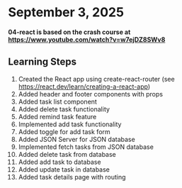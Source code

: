 # September 3, 2025

**04-react is based on the crash course at https://www.youtube.com/watch?v=w7ejDZ8SWv8**

## Learning Steps

1. Created the React app using create-react-router (see https://react.dev/learn/creating-a-react-app)
2. Added header and footer components with props
3. Added task list component
4. Added delete task functionality
5. Added remind task feature
6. Implemented add task functionality
7. Added toggle for add task form
8. Added JSON Server for JSON database
9. Implemented fetch tasks from JSON database
10. Added delete task from database
11. Added add task to database
12. Added update task in database
13. Added task details page with routing